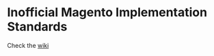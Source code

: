 # Inofficial Magento Implementation Standards
Check the [wiki](https://github.com/yireo/Magento_Implementation_Standard)
